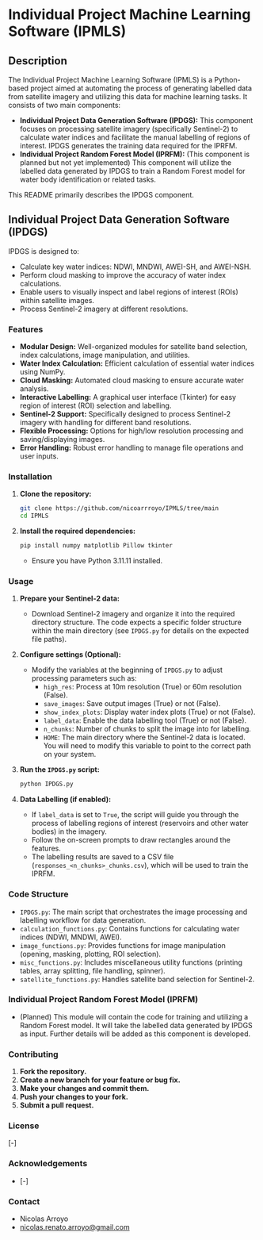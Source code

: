 # Individual Project Machine Learning Software (IPMLS)

## Description

The Individual Project Machine Learning Software (IPMLS) is a Python-based project aimed at automating the process of generating labelled data from satellite imagery and utilizing this data for machine learning tasks.  It consists of two main components:

* **Individual Project Data Generation Software (IPDGS):** This component focuses on processing satellite imagery (specifically Sentinel-2) to calculate water indices and facilitate the manual labelling of regions of interest.  IPDGS generates the training data required for the IPRFM.
* **Individual Project Random Forest Model (IPRFM):** (This component is planned but not yet implemented) This component will utilize the labelled data generated by IPDGS to train a Random Forest model for water body identification or related tasks.

This README primarily describes the IPDGS component.

## Individual Project Data Generation Software (IPDGS)

IPDGS is designed to:

* Calculate key water indices: NDWI, MNDWI, AWEI-SH, and AWEI-NSH.
* Perform cloud masking to improve the accuracy of water index calculations.
* Enable users to visually inspect and label regions of interest (ROIs) within satellite images.
* Process Sentinel-2 imagery at different resolutions.

### Features

* **Modular Design:** Well-organized modules for satellite band selection, index calculations, image manipulation, and utilities.
* **Water Index Calculation:** Efficient calculation of essential water indices using NumPy.
* **Cloud Masking:** Automated cloud masking to ensure accurate water analysis.
* **Interactive Labelling:** A graphical user interface (Tkinter) for easy region of interest (ROI) selection and labelling.
* **Sentinel-2 Support:** Specifically designed to process Sentinel-2 imagery with handling for different band resolutions.
* **Flexible Processing:** Options for high/low resolution processing and saving/displaying images.
* **Error Handling:** Robust error handling to manage file operations and user inputs.

### Installation

1.  **Clone the repository:**

    ```bash
    git clone https://github.com/nicoarrroyo/IPMLS/tree/main
    cd IPMLS
    ```

2.  **Install the required dependencies:**

    ```bash
    pip install numpy matplotlib Pillow tkinter
    ```

    * Ensure you have Python 3.11.11 installed.

### Usage

1.  **Prepare your Sentinel-2 data:**
    * Download Sentinel-2 imagery and organize it into the required directory structure. The code expects a specific folder structure within the main directory (see `IPDGS.py` for details on the expected file paths).
2.  **Configure settings (Optional):**
    * Modify the variables at the beginning of `IPDGS.py` to adjust processing parameters such as:
        * `high_res`: Process at 10m resolution (True) or 60m resolution (False).
        * `save_images`: Save output images (True) or not (False).
        * `show_index_plots`: Display water index plots (True) or not (False).
        * `label_data`: Enable the data labelling tool (True) or not (False).
        * `n_chunks`: Number of chunks to split the image into for labelling.
        * `HOME`: The main directory where the Sentinel-2 data is located. You will need to modify this variable to point to the correct path on your system.
3.  **Run the `IPDGS.py` script:**

    ```bash
    python IPDGS.py
    ```

4.  **Data Labelling (if enabled):**

    * If `label_data` is set to `True`, the script will guide you through the process of labelling regions of interest (reservoirs and other water bodies) in the imagery.
    * Follow the on-screen prompts to draw rectangles around the features.
    * The labelling results are saved to a CSV file (`responses_<n_chunks>_chunks.csv`), which will be used to train the IPRFM.

### Code Structure

* `IPDGS.py`: The main script that orchestrates the image processing and labelling workflow for data generation.
* `calculation_functions.py`: Contains functions for calculating water indices (NDWI, MNDWI, AWEI).
* `image_functions.py`: Provides functions for image manipulation (opening, masking, plotting, ROI selection).
* `misc_functions.py`: Includes miscellaneous utility functions (printing tables, array splitting, file handling, spinner).
* `satellite_functions.py`: Handles satellite band selection for Sentinel-2.

### Individual Project Random Forest Model (IPRFM)

* (Planned) This module will contain the code for training and utilizing a Random Forest model. It will take the labelled data generated by IPDGS as input.  Further details will be added as this component is developed.

### Contributing

1.  **Fork the repository.**
2.  **Create a new branch for your feature or bug fix.**
3.  **Make your changes and commit them.**
4.  **Push your changes to your fork.**
5.  **Submit a pull request.**

### License

[-]

### Acknowledgements

* [-]

### Contact

* Nicolas Arroyo
* nicolas.renato.arroyo@gmail.com

